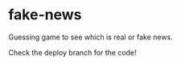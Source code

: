 # fake-news
Guessing game to see which is real or fake news.

Check the deploy branch for the code!
